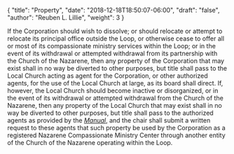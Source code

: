 {
	"title": "Property",
	"date": "2018-12-18T18:50:07-06:00",
	"draft": "false",
	"author": "Reuben L. Lillie",
	"weight": 3
}

If the Corporation should wish to dissolve; or should relocate or attempt to relocate its principal office outside the Loop, or otherwise cease to offer all or most of its compassionate ministry services within the Loop; or in the event of its withdrawal or attempted withdrawal from its partnership with the Church of the Nazarene, then any property of the Corporation that may exist shall in no way be diverted to other purposes, but title shall pass to the Local Church acting as agent for the Corporation, or other authorized agents, for the use of the Local Church at large, as its board shall direct. If, however, the Local Church should become inactive or disorganized, or in the event of its withdrawal or attempted withdrawal from the Church of the Nazarene, then any property of the Local Church that may exist shall in no way be diverted to other purposes, but title shall pass to the authorized agents as provided by the [_Manual_][manual], and the chair shall submit a written request to these agents that such property be used by the Corporation as a registered Nazarene Compassionate Ministry Center through another entity of the Church of the Nazarene operating within the Loop.

[manual]: http://2017.manual.nazarene.org/
